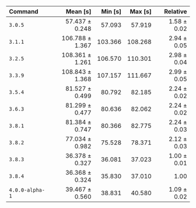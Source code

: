 | Command | Mean [s] | Min [s] | Max [s] | Relative |
|:---|---:|---:|---:|---:|
| `3.0.5` | 57.437 ± 0.248 | 57.093 | 57.919 | 1.58 ± 0.02 |
| `3.1.1` | 106.788 ± 1.367 | 103.366 | 108.268 | 2.94 ± 0.05 |
| `3.2.5` | 108.361 ± 1.261 | 106.570 | 110.301 | 2.98 ± 0.04 |
| `3.3.9` | 108.843 ± 1.368 | 107.157 | 111.667 | 2.99 ± 0.05 |
| `3.5.4` | 81.527 ± 0.499 | 80.792 | 82.185 | 2.24 ± 0.02 |
| `3.6.3` | 81.299 ± 0.477 | 80.636 | 82.062 | 2.24 ± 0.02 |
| `3.8.1` | 81.384 ± 0.747 | 80.366 | 82.775 | 2.24 ± 0.03 |
| `3.8.2` | 77.034 ± 0.982 | 75.528 | 78.371 | 2.12 ± 0.03 |
| `3.8.3` | 36.378 ± 0.327 | 36.081 | 37.023 | 1.00 ± 0.01 |
| `3.8.4` | 36.368 ± 0.324 | 35.830 | 37.010 | 1.00 |
| `4.0.0-alpha-1` | 39.467 ± 0.560 | 38.831 | 40.580 | 1.09 ± 0.02 |
